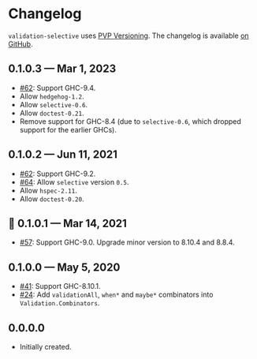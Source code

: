 # Changelog

`validation-selective` uses [PVP Versioning][1].
The changelog is available [on GitHub][2].

## 0.1.0.3 — Mar 1, 2023

* [#62](https://github.com/kowainik/validation-selective/issues/62):
  Support GHC-9.4.
* Allow `hedgehog-1.2`.
* Allow `selective-0.6`.
* Allow `doctest-0.21`.
* Remove support for GHC-8.4 (due to `selective-0.6`, which dropped support for
  the earlier GHCs).

## 0.1.0.2 — Jun 11, 2021

* [#62](https://github.com/kowainik/validation-selective/issues/62):
  Support GHC-9.2.
* [#64](https://github.com/kowainik/validation-selective/issues/64):
  Allow `selective` version `0.5`.
* Allow `hspec-2.11`.
* Allow `doctest-0.20`.

## 🥧 0.1.0.1 — Mar 14, 2021

* [#57](https://github.com/kowainik/validation-selective/issues/57):
  Support GHC-9.0. Upgrade minor version to 8.10.4 and 8.8.4.

## 0.1.0.0 — May 5, 2020

* [#41](https://github.com/kowainik/validation-selective/issues/41):
  Support GHC-8.10.1.
* [#24](https://github.com/kowainik/validation-selective/issues/24):
  Add `validationAll`, `when*` and `maybe*` combinators into
  `Validation.Combinators`.

## 0.0.0.0

* Initially created.

[1]: https://pvp.haskell.org
[2]: https://github.com/kowainik/validation-selective/releases
